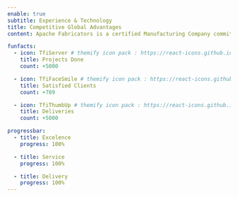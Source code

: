 ```yaml
---
enable: true
subtitle: Experience & Technology
title: Competitive Global Advantages
content: Apache Fabricators is a certified Manufacturing Company committed to meeting and exceeding customer’s requirements. We have reviewed the problems that cause delays and instituted procedures to ensure that your parts reach you on time we pledge to quote your parts at a fair price, and to offer suggestions for reducing cost whenever possible.

funfacts:
  - icon: TfiServer # themify icon pack : https://react-icons.github.io/react-icons/icons/tfi/
    title: Projects Done
    count: +5000

  - icon: TfiFaceSmile # themify icon pack : https://react-icons.github.io/react-icons/icons/tfi/
    title: Satisfied Clients
    count: +789

  - icon: TfiThumbUp # themify icon pack : https://react-icons.github.io/react-icons/icons/tfi/
    title: Deliveries
    count: +5000

progressbar:
  - title: Excelence
    progress: 100%

  - title: Service
    progress: 100%

  - title: Delivery
    progress: 100%
---
```

